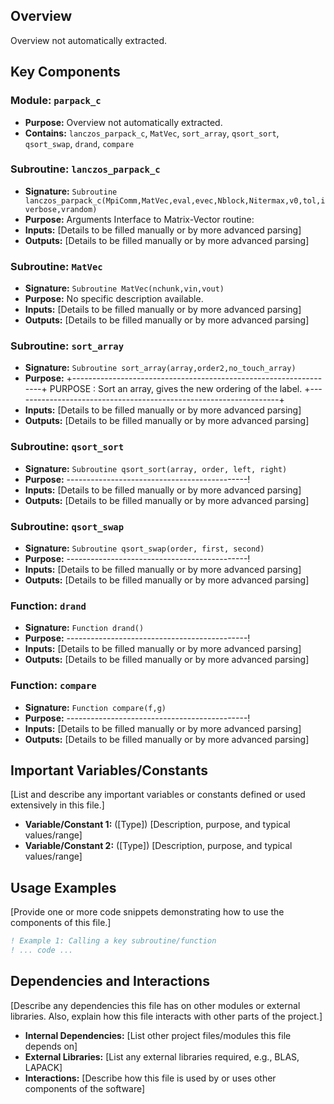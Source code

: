 ## Overview

Overview not automatically extracted.

## Key Components

### Module: `parpack_c`
- **Purpose:** Overview not automatically extracted.
- **Contains:** `lanczos_parpack_c`, `MatVec`, `sort_array`, `qsort_sort`, `qsort_swap`, `drand`, `compare`

### Subroutine: `lanczos_parpack_c`
- **Signature:** `Subroutine lanczos_parpack_c(MpiComm,MatVec,eval,evec,Nblock,Nitermax,v0,tol,iverbose,vrandom)`
- **Purpose:** Arguments
  Interface to Matrix-Vector routine:
- **Inputs:** [Details to be filled manually or by more advanced parsing]
- **Outputs:** [Details to be filled manually or by more advanced parsing]

### Subroutine: `MatVec`
- **Signature:** `Subroutine MatVec(nchunk,vin,vout)`
- **Purpose:** No specific description available.
- **Inputs:** [Details to be filled manually or by more advanced parsing]
- **Outputs:** [Details to be filled manually or by more advanced parsing]

### Subroutine: `sort_array`
- **Signature:** `Subroutine sort_array(array,order2,no_touch_array)`
- **Purpose:** +------------------------------------------------------------------+
  PURPOSE  : Sort an array, gives the new ordering of the label.
  +------------------------------------------------------------------+
- **Inputs:** [Details to be filled manually or by more advanced parsing]
- **Outputs:** [Details to be filled manually or by more advanced parsing]

### Subroutine: `qsort_sort`
- **Signature:** `Subroutine qsort_sort(array, order, left, right)`
- **Purpose:** ---------------------------------------------!
- **Inputs:** [Details to be filled manually or by more advanced parsing]
- **Outputs:** [Details to be filled manually or by more advanced parsing]

### Subroutine: `qsort_swap`
- **Signature:** `Subroutine qsort_swap(order, first, second)`
- **Purpose:** ---------------------------------------------!
- **Inputs:** [Details to be filled manually or by more advanced parsing]
- **Outputs:** [Details to be filled manually or by more advanced parsing]

### Function: `drand`
- **Signature:** `Function drand()`
- **Purpose:** ---------------------------------------------!
- **Inputs:** [Details to be filled manually or by more advanced parsing]
- **Outputs:** [Details to be filled manually or by more advanced parsing]

### Function: `compare`
- **Signature:** `Function compare(f,g)`
- **Purpose:** ---------------------------------------------!
- **Inputs:** [Details to be filled manually or by more advanced parsing]
- **Outputs:** [Details to be filled manually or by more advanced parsing]

## Important Variables/Constants

[List and describe any important variables or constants defined or used extensively in this file.]

- **Variable/Constant 1:** ([Type]) [Description, purpose, and typical values/range]
- **Variable/Constant 2:** ([Type]) [Description, purpose, and typical values/range]

## Usage Examples

[Provide one or more code snippets demonstrating how to use the components of this file.]

```fortran
! Example 1: Calling a key subroutine/function
! ... code ...
```

## Dependencies and Interactions

[Describe any dependencies this file has on other modules or external libraries. Also, explain how this file interacts with other parts of the project.]

- **Internal Dependencies:** [List other project files/modules this file depends on]
- **External Libraries:** [List any external libraries required, e.g., BLAS, LAPACK]
- **Interactions:** [Describe how this file is used by or uses other components of the software]
